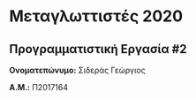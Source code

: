 # Μεταγλωττιστές 2020
## Προγραμματιστική Εργασία #2

**Ονοματεπώνυμο:** Σιδεράς Γεώργιος

**Α.Μ.:** Π2017164


